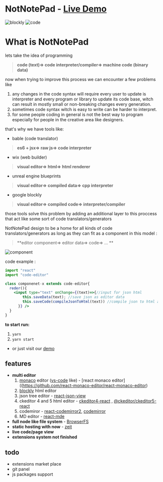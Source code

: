 # NotNotePad - [Live Demo](https://notnotepad.now.sh/)

![blockly](https://i.imgur.com/R8JeW47.jpg)
![code](https://i.imgur.com/zGOSyjw.jpg)

# What is NotNotePad
lets take the idea of programming
  
> **code (text)=> code interpreter/compiler=> machine code (binary data)**

 now when trying to improve this process we can encounter a few problems like

1. any changes in the code syntax will require every user to update is interpreter and every program or library to update its code base, witch can result in mostly small or non-breaking changes every generation.
2. sometimes code syntax witch is easy to write can be harder to interpret.
3. for some people coding in general is not the best way to program especially for people in the creative area like designers.   

that's why we have tools like:
  - bable (code translator)
>    **es6 + jsx=> raw js=> code interpreter**

  - wix (web builder)
>    **visual editor=> html=> html renderer**

  - unreal engine blueprints
>    **visual editor=> compiled data=> cpp interpreter**
   
  - google blockly
>    **visual editor=> compiled code=> interpreter/compiler**
   
those tools solve this problem by adding an additional layer to this proccess that act like some sort of code translators/generators

NotNotePad design to be a home for all kinds of code translators/generators as long as they can fit as a component in this model :

>  **editor component=> editor data=> code=> ... **

![component](https://svgur.com/i/H97.svg)
    
code example :
```jsx
import "react"
import "code-editor"

class componenet-x extends code-editor{
  reder(){
    <input type="text" onChange={(text)=>{//input for json html
        this.saveData(text); //save json as editor data
        this.saveCode(compileJsonToHtml(text)) //compile json to html and save code
      }} />
  }
}
```


**to start run:**

1. `yarn`
2. `yarn start`
- or just visit our [demo](https://notnotepad.now.sh/)

## features

- **multi editor**
  1.  [monaco](https://github.com/microsoft/monaco-editor) editor ([vs-code](https://github.com/microsoft/vscode) like) - [react monaco editor]((https://github.com/react-monaco-editor/react-monaco-editor)
  2.  [blockly](https://github.com/google/blockly) html editor
  3.  json tree editor - [react-json-view](https://github.com/mac-s-g/react-json-view)
  4.  ckeditor 4 and 5 html editor - [ckeditor4-react](https://github.com/ckeditor/ckeditor4-react) , [@ckeditor/ckeditor5-react](https://github.com/ckeditor/ckeditor5-react)
  5.  codemiror - [react-codemirror2](https://github.com/scniro/react-codemirror2), [codemirror](https://codemirror.net/)
  6.  MD editor - [react-mde](https://github.com/andrerpena/react-mde)
- **full node like file system** - [BrowserFS](https://github.com/jvilk/BrowserFS)
- **static hosting with now** - [zeit](https://zeit.co/home)
- **live code/page view**
- **extensions system not finished**

## todo

- extensions market place
- git panel
- js packages support
